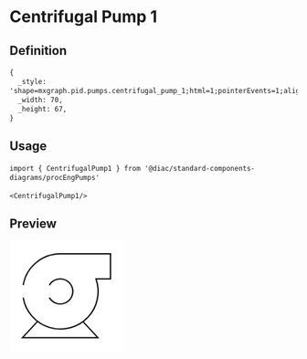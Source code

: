 # Centrifugal Pump 1

## Definition

```
{
  _style: 'shape=mxgraph.pid.pumps.centrifugal_pump_1;html=1;pointerEvents=1;align=center;verticalLabelPosition=bottom;verticalAlign=top;dashed=0;',
  _width: 70,
  _height: 67,
}
```

## Usage

```
import { CentrifugalPump1 } from '@diac/standard-components-diagrams/procEngPumps'

<CentrifugalPump1/>
```

## Preview

<img src="./centrifugal-pump-1.png" width="200"/>
